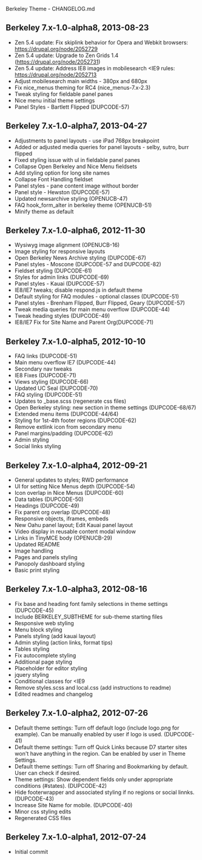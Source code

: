 Berkeley Theme - CHANGELOG.md

Berkeley 7.x-1.0-alpha8, 2013-08-23
------------------------------------
- Zen 5.4 update: Fix skiplink behavior for Opera and Webkit browsers: https://drupal.org/node/2052729
- Zen 5.4 update: Upgrade to Zen Grids 1.4 (https://drupal.org/node/2052731)
- Zen 5.4 update: Address IE8 images in mobilesearch <IE9 rules: https://drupal.org/node/2052713
- Adjust mobilesearch main widths - 380px and 680px
- Fix nice_menus theming for RC4 (nice_menus-7.x-2.3)
- Tweak styling for fieldable panel panes
- Nice menu initial theme settings
- Panel Styles - Bartlett Flipped (DUPCODE-57)

Berkeley 7.x-1.0-alpha7, 2013-04-27
------------------------------------
- Adjustments to panel layouts - use iPad 768px breakpoint
- Added or adjusted media queries for panel layouts - selby, sutro, burr flipped
- Fixed styling issue with ul in fieldable panel panes
- Collapse Open Berkeley and Nice Menu fieldsets
- Add styling option for long site names
- Collapse Font Handling fieldset
- Panel styles - pane content image without border
- Panel style - Hewston (DUPCODE-57)
- Updated newsarchive styling (OPENUCB-47)
- FAQ hook_form_alter in berkeley theme (OPENUCB-51)
- Minify theme as default

Berkeley 7.x-1.0-alpha6, 2012-11-30
------------------------------------
- Wysiwyg image alignment (OPENUCB-16)
- Image styling for responsive layouts
- Open Berkeley News Archive styling (DUPCODE-67)
- Panel styles - Moscone (DUPCODE-57 and DUPCODE-82)
- Fieldset styling (DUPCODE-61)
- Styles for admin links (DUPCODE-69)
- Panel styles - Kauai (DUPCODE-57)
- IE8/IE7 tweaks; disable respond.js in default theme
- Default styling for FAQ modules - optional classes (DUPCODE-51)
- Panel styles - Brenham Flipped, Burr Flipped, Geary (DUPCODE-57)
- Tweak media queries for main menu overflow (DUPCODE-44)
- Tweak heading styles (DUPCODE-49)
- IE8/IE7 Fix for Site Name and Parent Org(DUPCODE-71)

Berkeley 7.x-1.0-alpha5, 2012-10-10
------------------------------------
- FAQ links (DUPCODE-51)
- Main menu overflow IE7 (DUPCODE-44)
- Secondary nav tweaks
- IE8 Fixes (DUPCODE-71)
- Views styling (DUPCODE-66)
- Updated UC Seal (DUPCODE-70)
- FAQ styling (DUPCODE-51)
- Updates to _base.scss (regenerate css files)
- Open Berkeley styling: new section in theme settings (DUPCODE-68/67)
- Extended menu items (DUPCODE-44/64)
- Styling for 1st-4th footer regions (DUPCODE-62)
- Remove extlink icon from secondary menu
- Panel margins/padding (DUPCODE-62)
- Admin styling
- Social links styling


Berkeley 7.x-1.0-alpha4, 2012-09-21
------------------------------------

- General updates to styles; RWD performance
- UI for setting Nice Menus depth (DUPCODE-54)
- Icon overlap in Nice Menus (DUPCODE-60)
- Data tables (DUPCODE-50)
- Headings (DUPCODE-49)
- Fix parent org overlap (DUPCODE-48)
- Responsive objects, iframes, embeds
- New Oahu panel layout; Edit Kauai panel layout
- Video display in reusable content modal window
- Links in TinyMCE body (OPENUCB-29)
- Updated README
- Image handling
- Pages and panels styling
- Panopoly dashboard styling
- Basic print styling


Berkeley 7.x-1.0-alpha3, 2012-08-16
------------------------------------
- Fix base and heading font family selections in theme settings (DUPCODE-45)
- Include BERKELEY_SUBTHEME for sub-theme starting files
- Responsive web styling
- Menu block styling
- Panels styling (add kauai layout)
- Admin styling (action links, format tips)
- Tables styling
- Fix autocomplete styling
- Additional page styling
- Placeholder for editor styling
- jquery styling
- Conditional classes for <IE9
- Remove styles.scss and local.css (add instructions to readme)
- Edited readmes and changelog


Berkeley 7.x-1.0-alpha2, 2012-07-26
------------------------------------
- Default theme settings: Turn off default logo (include logo.png for example). Can be manually enabled by user if logo is used. (DUPCODE-41)
- Default theme settings: Turn off Quick Links because D7 starter sites won't have anything in the region. Can be enabled by user in Theme Settings.
- Default theme settings: Turn off Sharing and Bookmarking by default. User can check if desired.
- Theme settings: Show dependent fields only under appropriate conditions (#states). (DUPCODE-42)
- Hide footerwrapper and associated styling if no regions or social linnks. (DUPCODE-43)
- Increase Site Name for mobile. (DUPCODE-40)
- Minor css styling edits
- Regenerated CSS files


Berkeley 7.x-1.0-alpha1, 2012-07-24
------------------------------------
- Initial commit
